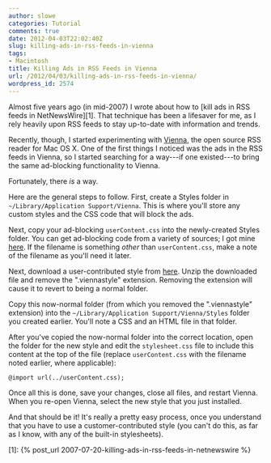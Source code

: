 ```yaml
---
author: slowe
categories: Tutorial
comments: true
date: 2012-04-03T22:02:40Z
slug: killing-ads-in-rss-feeds-in-vienna
tags:
- Macintosh
title: Killing Ads in RSS Feeds in Vienna
url: /2012/04/03/killing-ads-in-rss-feeds-in-vienna/
wordpress_id: 2574
---
```


Almost five years ago (in mid-2007) I wrote about how to [kill ads in RSS feeds in NetNewsWire][1]. That technique has been a lifesaver for me, as I rely heavily upon RSS feeds to stay up-to-date with information and trends.

Recently, though, I started experimenting with [Vienna](http://www.vienna-rss.org/), the open source RSS reader for Mac OS X. One of the first things I noticed was the ads in the RSS feeds in Vienna, so I started searching for a way---if one existed---to bring the same ad-blocking functionality to Vienna.

Fortunately, there _is_ a way.

Here are the general steps to follow. First, create a Styles folder in `~/Library/Application Support/Vienna`. This is where you'll store any custom styles and the CSS code that will block the ads.

Next, copy your ad-blocking `userContent.css` into the newly-created Styles folder. You can get ad-blocking code from a variety of sources; I got mine [here](http://www.ollicle.com/2005/aug/15/feed_ad_block.html). If the filename is something _other_ than `userContent.css`, make a note of the filename as you'll need it later.

Next, download a user-contributed style from [here](http://www.vienna-rss.org/?page_id=76). Unzip the downloaded file and remove the ".viennastyle" extension. Removing the extension will cause it to revert to being a normal folder.

Copy this now-normal folder (from which you removed the ".viennastyle" extension) into the `~/Library/Application Support/Vienna/Styles` folder you created earlier. You'll note a CSS and an HTML file in that folder.

After you've copied the now-normal folder into the correct location, open the folder for the new style and edit the `stylesheet.css` file to include this content at the top of the file (replace `userContent.css` with the filename noted earlier, where applicable):

    @import url(../userContent.css);

Once all this is done, save your changes, close all files, and restart Vienna. When you re-open Vienna, select the new style that you just installed.

And that should be it! It's really a pretty easy process, once you understand that you have to use a customer-contributed style (you can't do this, as far as I know, with any of the built-in stylesheets).

[1]: {% post_url 2007-07-20-killing-ads-in-rss-feeds-in-netnewswire %}
